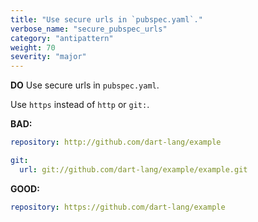 ```yaml
---
title: "Use secure urls in `pubspec.yaml`."
verbose_name: "secure_pubspec_urls"
category: "antipattern"
weight: 70
severity: "major"
---
```

**DO** Use secure urls in `pubspec.yaml`.

Use `https` instead of `http` or `git:`.

**BAD:**
```yaml
repository: http://github.com/dart-lang/example
```

```yaml
git:
  url: git://github.com/dart-lang/example/example.git
```

**GOOD:**
```yaml
repository: https://github.com/dart-lang/example
```
